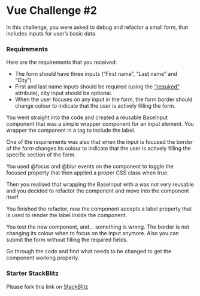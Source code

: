 # Vue Challenge #2

In this challenge, you were asked to debug and refactor a small form, that includes inputs for user’s basic data.

### Requirements
Here are the requirements that you received:

-   The form should have three inputs (“First name”, “Last name” and “City”)
-   First and last name inputs should be required (using the  [“required”](https://developer.mozilla.org/en-US/docs/Web/HTML/Attributes/required)  attribute), city input should be optional.
-   When the user focuses on any input in the form, the form border should change colour to indicate that the user is actively filling the form.

You went straight into the code and created a reusable BaseInput component that was a simple wrapper component for an input element. You wrapper the component in a <label> tag to include the label.

One of the requirements was also that when the input is focused the border of the form changes its colour to indicate that the user is actively filling the specific section of the form.

You used @focus and @blur events on the component to toggle the focused property that then applied a proper CSS class when true.

Then you realised that wrapping the BaseInput with a <label> was not very reusable and you decided to refactor the component and move <label> into the component itself.

You finished the refactor, now the component accepts a label property that is used to render the label inside the component.

You test the new component, and… something is wrong. The border is not changing its colour when to focus on the input anymore. Also you can submit the form without filling the required fields.

Go through the code and find what needs to be changed to get the component working properly.


### Starter StackBlitz
Please fork this link on [StackBlitz](https://stackblitz.com/edit/vitejs-vite-gwvmur)
